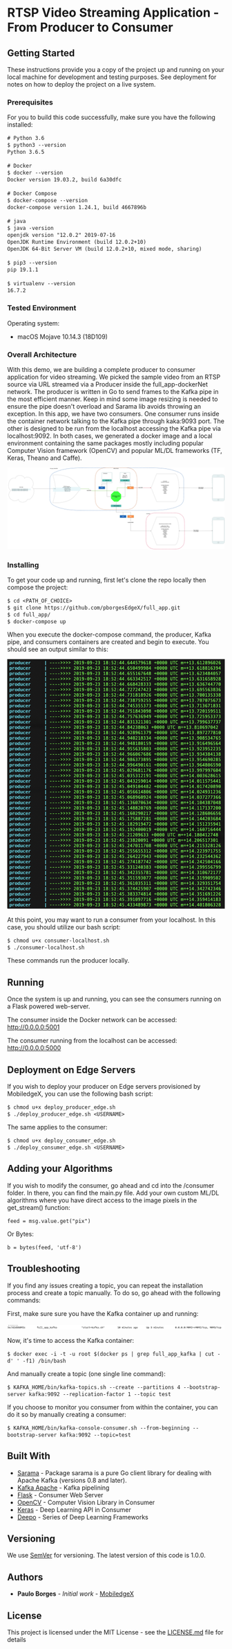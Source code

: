 # RTSP Video Streaming Application - From Producer to Consumer

## Getting Started

These instructions provide you a copy of the project up and running on your local machine for development and testing purposes. See deployment for notes on how to deploy the project on a live system.

### Prerequisites

For you to build this code successfully, make sure you have the following installed:

```
# Python 3.6
$ python3 --version
Python 3.6.5

# Docker
$ docker --version
Docker version 19.03.2, build 6a30dfc

# Docker Compose
$ docker-compose --version
docker-compose version 1.24.1, build 4667896b

# java
$ java -version
openjdk version "12.0.2" 2019-07-16
OpenJDK Runtime Environment (build 12.0.2+10)
OpenJDK 64-Bit Server VM (build 12.0.2+10, mixed mode, sharing)

$ pip3 --version
pip 19.1.1

$ virtualenv --version
16.7.2

```
### Tested Environment
Operating system:
* macOS Mojave 10.14.3 (18D109)

### Overall Architecture
With this demo, we are building a complete producer to consumer application for video streaming. We picked the sample video from an RTSP source via URL streamed via a Producer inside the full_app-dockerNet network. The producer is written in Go to send frames to the Kafka pipe in the most efficient manner. Keep in mind some image resizing is needed to ensure the pipe doesn't overload and Sarama lib avoids throwing an exception. In this app, we have two consumers. One consumer runs inside the container network talking to the Kafka pipe through kaka:9093 port. The other is designed to be run from the localhost accessing the Kafka pipe via localhost:9092. In both cases, we generated a docker image and a local environment containing the same packages mostly including popular Computer Vision framework (OpenCV) and popular ML/DL frameworks (TF, Keras, Theano and Caffe).

![Alt text](readme_img/kafka_architecture.jpg?raw=true "Architecture")

### Installing

To get your code up and running, first let's clone the repo locally then compose the project:

```
$ cd <PATH_OF_CHOICE>
$ git clone https://github.com/pborgesEdgeX/full_app.git
$ cd full_app/
$ docker-compose up
```

When you execute the docker-compose command, the producer, Kafka pipe, and consumers containers are created and begin to execute. You should see an output similar to this:

![Alt text](readme_img/output.jpeg?raw=true "Output")
 

At this point, you may want to run a consumer from your localhost. In this case, you should utilize our bash script:

```
$ chmod u+x consumer-localhost.sh
$ ./consumer-localhost.sh
```
These commands run the producer locally.


## Running 

Once the system is up and running, you can see the consumers running on a Flask powered web-server.

The consumer inside the Docker network can be accessed: http://0.0.0.0:5001

The consumer running from the localhost can be accessed: http://0.0.0.0:5000

## Deployment on Edge Servers

If you wish to deploy your producer on Edge servers provisioned by MobiledgeX, you can use the following bash script:

```
$ chmod u+x deploy_producer_edge.sh
$ ./deploy_producer_edge.sh <USERNAME>
```

The same applies to the consumer:

```
$ chmod u+x deploy_consumer_edge.sh
$ ./deploy_consumer_edge.sh <USERNAME>
```

## Adding your Algorithms
If you wish to modify the consumer, go ahead and cd into the /consumer folder. In there, you can find the main.py file. Add your own custom ML/DL algorithms where you have direct access to the image pixels in the get_stream() function:
```
feed = msg.value.get("pix")
```

Or Bytes: 
```
b = bytes(feed, 'utf-8')
```

## Troubleshooting
If you find any issues creating a topic, you can repeat the installation process and create a topic manually. To do so, go ahead with the following commands:

First, make sure sure you have the Kafka container up and running:

![Alt text](readme_img/containerup.jpeg?raw=true "Output")

Now, it's time to access the Kafka container:

```
$ docker exec -i -t -u root $(docker ps | grep full_app_kafka | cut -d' ' -f1) /bin/bash
```
And manually create a topic (one single line command):
```
$ KAFKA_HOME/bin/kafka-topics.sh --create --partitions 4 --bootstrap-server kafka:9092 --replication-factor 1 --topic test
```
If you choose to monitor you consumer from within the container, you can do it so by manually creating a consumer:
```
$ KAFKA_HOME/bin/kafka-console-consumer.sh --from-beginning --bootstrap-server kafka:9092 --topic=test 
```
## Built With

* [Sarama](https://godoc.org/github.com/Shopify/sarama) - Package sarama is a pure Go client library for dealing with Apache Kafka (versions 0.8 and later).
* [Kafka Apache](http://wurstmeister.github.io/kafka-docker/) - Kafka pipelining
* [Flask](https://palletsprojects.com/p/flask/) - Consumer Web Server
* [OpenCV](https://docs.opencv.org/) - Computer Vision Library in Consumer
* [Keras](https://keras.io/) - Deep Learning API in Consumer
* [Deepo](https://hub.docker.com/r/ufoym/deepo/) - Series of Deep Learning Frameworks

## Versioning

We use [SemVer](http://semver.org/) for versioning. The latest version of this code is 1.0.0.

## Authors

* **Paulo Borges** - *Initial work* - [MobiledgeX](https://github.com/pborgesEdgeX)

## License

This project is licensed under the MIT License - see the [LICENSE.md](https://github.com/pborgesEdgeX/full_app/blob/master/LICENSE) file for details

